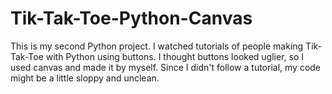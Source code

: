 # Tik-Tak-Toe-Python-Canvas
This is my second Python project. I watched tutorials of people making Tik-Tak-Toe with Python using buttons. I thought buttons looked uglier, so I used canvas and made it by myself. Since I didn't follow a tutorial, my code might be a little sloppy and unclean.
